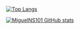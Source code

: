 ###
[![Top Langs](https://github-readme-stats.vercel.app/api/top-langs/?username=MiguelNS101&layout=compact&langs_count=10)](https://github.com/anuraghazra/github-readme-stats)

[![MiguelNS101 GitHub stats](https://github-readme-stats.vercel.app/api?username=MiguelNS101&count_private=true&show_icons=true&theme=synthwave)](https://github.com/anuraghazra/github-readme-stats)
<!--
**MiguelNS101/MiguelNS101** is a ✨ _special_ ✨ repository because its `README.md` (this file) appears on your GitHub profile.

Here are some ideas to get you started:

- 🔭 I’m currently working on ...
- 🌱 I’m currently learning ...
- 👯 I’m looking to collaborate on ...
- 🤔 I’m looking for help with ...
- 💬 Ask me about ...
- 📫 How to reach me: ...
- 😄 Pronouns: ...
- ⚡ Fun fact: ...
-->
